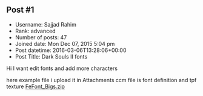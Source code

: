 ## Post #1
- Username: Sajjad Rahim
- Rank: advanced
- Number of posts: 47
- Joined date: Mon Dec 07, 2015 5:04 pm
- Post datetime: 2016-03-06T13:28:06+00:00
- Post Title: Dark Souls II fonts

Hi 
I want edit fonts and add more characters

here example file i upload it in Attachments
ccm file is font definition and tpf texture
[FeFont_Bigs.zip](https://xentaxbackup.github.io/file/10563_FeFont_Bigs.zip)
